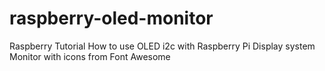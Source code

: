 # raspberry-oled-monitor
Raspberry Tutorial
How to use OLED i2c with Raspberry Pi Display system Monitor with icons from Font Awesome
